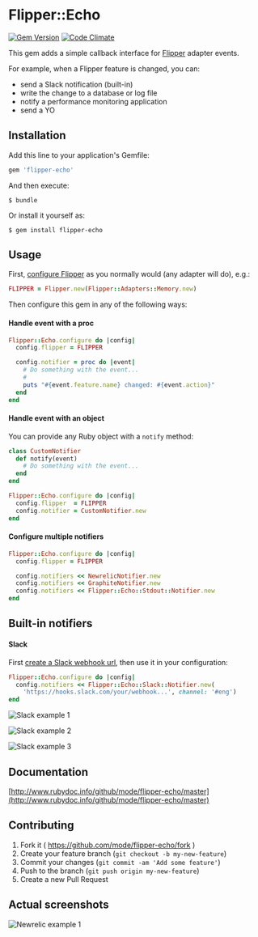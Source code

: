 # Flipper::Echo

[![Gem Version](https://badge.fury.io/rb/flipper-echo.svg)](http://badge.fury.io/rb/flipper-echo)
[![Code Climate](https://codeclimate.com/github/mode/flipper-echo/badges/gpa.svg)](https://codeclimate.com/github/mode/flipper-echo)

This gem adds a simple callback interface for
[Flipper](https://github.com/jnunemaker/flipper) adapter events.

For example, when a Flipper feature is changed, you can:

* send a Slack notification (built-in)
* write the change to a database or log file
* notify a performance monitoring application
* send a YO

## Installation

Add this line to your application's Gemfile:

```ruby
gem 'flipper-echo'
```

And then execute:

    $ bundle

Or install it yourself as:

    $ gem install flipper-echo

## Usage

First, [configure Flipper](https://github.com/jnunemaker/flipper#usage) as you
normally would (any adapter will do), e.g.:

```ruby
FLIPPER = Flipper.new(Flipper::Adapters::Memory.new)
```

Then configure this gem in any of the following ways:

#### Handle event with a proc

```ruby
Flipper::Echo.configure do |config|
  config.flipper = FLIPPER

  config.notifier = proc do |event|
    # Do something with the event...
    #
    puts "#{event.feature.name} changed: #{event.action}"
  end
end
```

#### Handle event with an object

You can provide any Ruby object with a `notify` method:

```ruby
class CustomNotifier
  def notify(event)
    # Do something with the event...
  end
end

Flipper::Echo.configure do |config|
  config.flipper  = FLIPPER
  config.notifier = CustomNotifier.new
end
```

#### Configure multiple notifiers

```ruby
Flipper::Echo.configure do |config|
  config.flipper = FLIPPER

  config.notifiers << NewrelicNotifier.new
  config.notifiers << GraphiteNotifier.new
  config.notifiers << Flipper::Echo::Stdout::Notifier.new
end
```

## Built-in notifiers

#### Slack

First [create a Slack webhook url](https://slack.com/services/new/incoming-webhook),
then use it in your configuration:

```ruby
Flipper::Echo.configure do |config|
  config.notifiers << Flipper::Echo::Slack::Notifier.new(
    'https://hooks.slack.com/your/webhook...', channel: '#eng')
end
```

![Slack example 1](https://s3-us-west-2.amazonaws.com/mode.production/flipper-echo/prod-search-admins.png)

![Slack example 2](https://s3-us-west-2.amazonaws.com/mode.production/flipper-echo/prod-risky-actors.png)

![Slack example 3](https://s3-us-west-2.amazonaws.com/mode.production/flipper-echo/staging-rolled-out-removed.png)

## Documentation

[http://www.rubydoc.info/github/mode/flipper-echo/master](http://www.rubydoc.info/github/mode/flipper-echo/master)

## Contributing

1. Fork it ( https://github.com/mode/flipper-echo/fork )
2. Create your feature branch (`git checkout -b my-new-feature`)
3. Commit your changes (`git commit -am 'Add some feature'`)
4. Push to the branch (`git push origin my-new-feature`)
5. Create a new Pull Request

## Actual screenshots

![Newrelic example 1](https://s3-us-west-2.amazonaws.com/mode.production/flipper-echo/actual-newrelic-screenshot.png)

